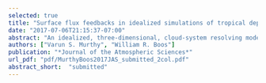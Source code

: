 ```yaml
---
selected: true
title: "Surface flux feedbacks in idealized simulations of tropical depression spinup"
date: "2017-07-06T21:15:37-07:00"
abstract: "An idealized, three-dimensional, cloud-system resolving model is used to investigate the role of surface enthalpy flux feedbacks during tropical depression (TD) spinup, an early stage of tropical cyclogenesis in which the role of surface fluxes has not been well examined. A wide range of simulations supports the hypothesis that a negative radial gradient of surface enthalpy flux is necessary for TD spinup but can arise from multiple mechanisms. The negative radial gradient is typically created by the wind speed-dependence of surface enthalpy fluxes, consistent with previous theories for tropical cyclone intensification. However, when surface enthalpy fluxes are prescribed to be independent of wind speed, spinup still occurs, albeit more slowly, with the negative radial gradient of surface enthalpy flux maintained by an enhanced air-sea thermodynamic disequilibrium beneath the cold-core of the incipient vortex. The distinction between surface latent and sensible heat fluxes is unimportant during TD spinup; suppressing all latent heat flux while increasing the sensible heat flux to maintain roughly the same net enthalpy flux produces a rate of intensification nearly identical to that of the control. Surface enthalpy flux feedbacks seem to be more important for intensification than the vortex initial state. For example, a vortex does form and intensify even from a state of rest when the center of the domain is initialized to be nearly saturated with water vapor, but this intensification is modest in amplitude and transient, lasting less than 12 hours, without interactive surface enthaply flux."
authors: ["Varun S. Murthy", "William R. Boos"]
publication: "*Journal of the Atmospheric Sciences*"
url_pdf: "pdf/MurthyBoos2017JAS_submitted_2col.pdf"
abstract_short:  "submitted"
---
```



